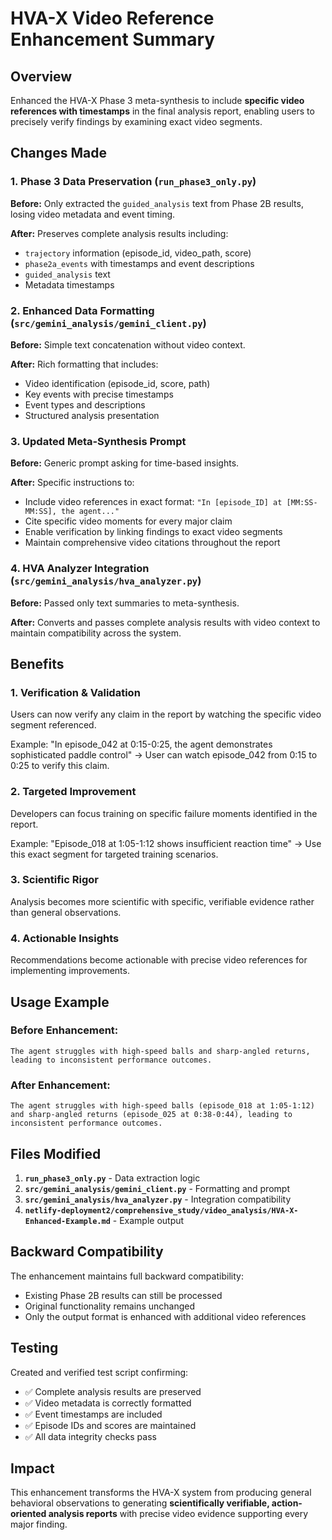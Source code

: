 # HVA-X Video Reference Enhancement Summary

## Overview

Enhanced the HVA-X Phase 3 meta-synthesis to include **specific video references with timestamps** in the final analysis report, enabling users to precisely verify findings by examining exact video segments.

## Changes Made

### 1. Phase 3 Data Preservation (`run_phase3_only.py`)

**Before:** Only extracted the `guided_analysis` text from Phase 2B results, losing video metadata and event timing.

**After:** Preserves complete analysis results including:
- `trajectory` information (episode_id, video_path, score)
- `phase2a_events` with timestamps and event descriptions
- `guided_analysis` text
- Metadata timestamps

### 2. Enhanced Data Formatting (`src/gemini_analysis/gemini_client.py`)

**Before:** Simple text concatenation without video context.

**After:** Rich formatting that includes:
- Video identification (episode_id, score, path)
- Key events with precise timestamps
- Event types and descriptions
- Structured analysis presentation

### 3. Updated Meta-Synthesis Prompt

**Before:** Generic prompt asking for time-based insights.

**After:** Specific instructions to:
- Include video references in exact format: `"In [episode_ID] at [MM:SS-MM:SS], the agent..."`
- Cite specific video moments for every major claim
- Enable verification by linking findings to exact video segments
- Maintain comprehensive video citations throughout the report

### 4. HVA Analyzer Integration (`src/gemini_analysis/hva_analyzer.py`)

**Before:** Passed only text summaries to meta-synthesis.

**After:** Converts and passes complete analysis results with video context to maintain compatibility across the system.

## Benefits

### 1. **Verification & Validation**
Users can now verify any claim in the report by watching the specific video segment referenced.

Example: "In episode_042 at 0:15-0:25, the agent demonstrates sophisticated paddle control" → User can watch episode_042 from 0:15 to 0:25 to verify this claim.

### 2. **Targeted Improvement**
Developers can focus training on specific failure moments identified in the report.

Example: "Episode_018 at 1:05-1:12 shows insufficient reaction time" → Use this exact segment for targeted training scenarios.

### 3. **Scientific Rigor**
Analysis becomes more scientific with specific, verifiable evidence rather than general observations.

### 4. **Actionable Insights**
Recommendations become actionable with precise video references for implementing improvements.

## Usage Example

### Before Enhancement:
```
The agent struggles with high-speed balls and sharp-angled returns, 
leading to inconsistent performance outcomes.
```

### After Enhancement:
```
The agent struggles with high-speed balls (episode_018 at 1:05-1:12) 
and sharp-angled returns (episode_025 at 0:38-0:44), leading to 
inconsistent performance outcomes.
```

## Files Modified

1. **`run_phase3_only.py`** - Data extraction logic
2. **`src/gemini_analysis/gemini_client.py`** - Formatting and prompt
3. **`src/gemini_analysis/hva_analyzer.py`** - Integration compatibility
4. **`netlify-deployment2/comprehensive_study/video_analysis/HVA-X-Enhanced-Example.md`** - Example output

## Backward Compatibility

The enhancement maintains full backward compatibility:
- Existing Phase 2B results can still be processed
- Original functionality remains unchanged
- Only the output format is enhanced with additional video references

## Testing

Created and verified test script confirming:
- ✅ Complete analysis results are preserved
- ✅ Video metadata is correctly formatted
- ✅ Event timestamps are included
- ✅ Episode IDs and scores are maintained
- ✅ All data integrity checks pass

## Impact

This enhancement transforms the HVA-X system from producing general behavioral observations to generating **scientifically verifiable, action-oriented analysis reports** with precise video evidence supporting every major finding. 